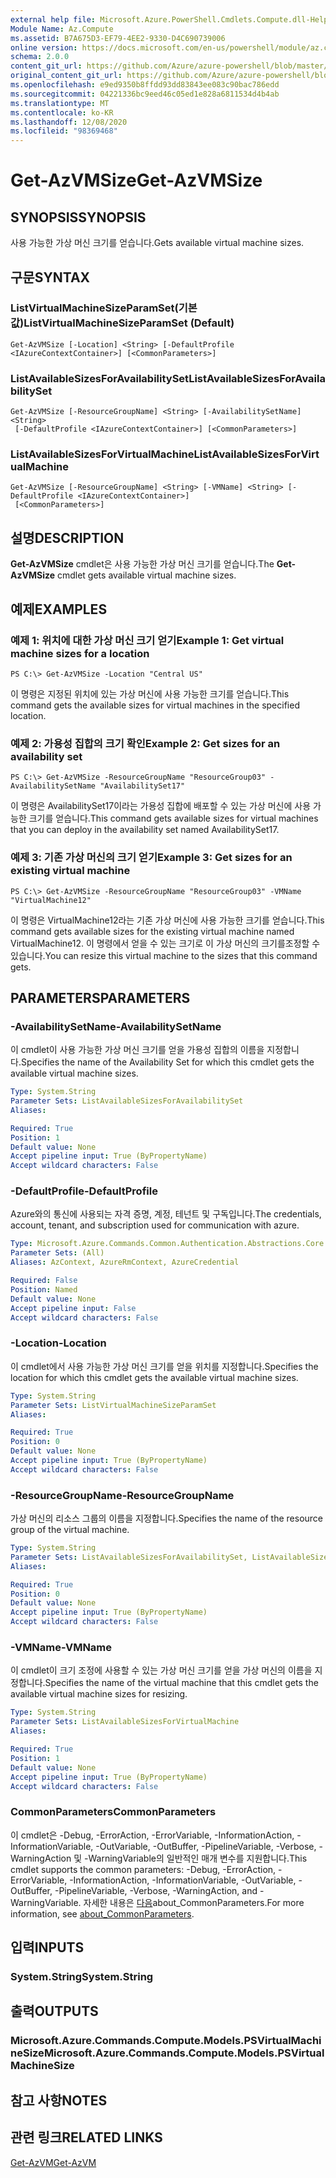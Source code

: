 ```yaml
---
external help file: Microsoft.Azure.PowerShell.Cmdlets.Compute.dll-Help.xml
Module Name: Az.Compute
ms.assetid: B7A675D3-EF79-4EE2-9330-D4C690739006
online version: https://docs.microsoft.com/en-us/powershell/module/az.compute/get-azvmsize
schema: 2.0.0
content_git_url: https://github.com/Azure/azure-powershell/blob/master/src/Compute/Compute/help/Get-AzVMSize.md
original_content_git_url: https://github.com/Azure/azure-powershell/blob/master/src/Compute/Compute/help/Get-AzVMSize.md
ms.openlocfilehash: e9ed9350b8ffdd93dd83843ee083c90bac786edd
ms.sourcegitcommit: 04221336bc9eed46c05ed1e828a6811534d4b4ab
ms.translationtype: MT
ms.contentlocale: ko-KR
ms.lasthandoff: 12/08/2020
ms.locfileid: "98369468"
---
```

# <span data-ttu-id="42d89-101">Get-AzVMSize</span><span class="sxs-lookup"><span data-stu-id="42d89-101">Get-AzVMSize</span></span>

## <span data-ttu-id="42d89-102">SYNOPSIS</span><span class="sxs-lookup"><span data-stu-id="42d89-102">SYNOPSIS</span></span>
<span data-ttu-id="42d89-103">사용 가능한 가상 머신 크기를 얻습니다.</span><span class="sxs-lookup"><span data-stu-id="42d89-103">Gets available virtual machine sizes.</span></span>

## <span data-ttu-id="42d89-104">구문</span><span class="sxs-lookup"><span data-stu-id="42d89-104">SYNTAX</span></span>

### <span data-ttu-id="42d89-105">ListVirtualMachineSizeParamSet(기본값)</span><span class="sxs-lookup"><span data-stu-id="42d89-105">ListVirtualMachineSizeParamSet (Default)</span></span>
```
Get-AzVMSize [-Location] <String> [-DefaultProfile <IAzureContextContainer>] [<CommonParameters>]
```

### <span data-ttu-id="42d89-106">ListAvailableSizesForAvailabilitySet</span><span class="sxs-lookup"><span data-stu-id="42d89-106">ListAvailableSizesForAvailabilitySet</span></span>
```
Get-AzVMSize [-ResourceGroupName] <String> [-AvailabilitySetName] <String>
 [-DefaultProfile <IAzureContextContainer>] [<CommonParameters>]
```

### <span data-ttu-id="42d89-107">ListAvailableSizesForVirtualMachine</span><span class="sxs-lookup"><span data-stu-id="42d89-107">ListAvailableSizesForVirtualMachine</span></span>
```
Get-AzVMSize [-ResourceGroupName] <String> [-VMName] <String> [-DefaultProfile <IAzureContextContainer>]
 [<CommonParameters>]
```

## <span data-ttu-id="42d89-108">설명</span><span class="sxs-lookup"><span data-stu-id="42d89-108">DESCRIPTION</span></span>
<span data-ttu-id="42d89-109">**Get-AzVMSize** cmdlet은 사용 가능한 가상 머신 크기를 얻습니다.</span><span class="sxs-lookup"><span data-stu-id="42d89-109">The **Get-AzVMSize** cmdlet gets available virtual machine sizes.</span></span>

## <span data-ttu-id="42d89-110">예제</span><span class="sxs-lookup"><span data-stu-id="42d89-110">EXAMPLES</span></span>

### <span data-ttu-id="42d89-111">예제 1: 위치에 대한 가상 머신 크기 얻기</span><span class="sxs-lookup"><span data-stu-id="42d89-111">Example 1: Get virtual machine sizes for a location</span></span>
```
PS C:\> Get-AzVMSize -Location "Central US"
```

<span data-ttu-id="42d89-112">이 명령은 지정된 위치에 있는 가상 머신에 사용 가능한 크기를 얻습니다.</span><span class="sxs-lookup"><span data-stu-id="42d89-112">This command gets the available sizes for virtual machines in the specified location.</span></span>

### <span data-ttu-id="42d89-113">예제 2: 가용성 집합의 크기 확인</span><span class="sxs-lookup"><span data-stu-id="42d89-113">Example 2: Get sizes for an availability set</span></span>
```
PS C:\> Get-AzVMSize -ResourceGroupName "ResourceGroup03" -AvailabilitySetName "AvailabilitySet17"
```

<span data-ttu-id="42d89-114">이 명령은 AvailabilitySet17이라는 가용성 집합에 배포할 수 있는 가상 머신에 사용 가능한 크기를 얻습니다.</span><span class="sxs-lookup"><span data-stu-id="42d89-114">This command gets available sizes for virtual machines that you can deploy in the availability set named AvailabilitySet17.</span></span>

### <span data-ttu-id="42d89-115">예제 3: 기존 가상 머신의 크기 얻기</span><span class="sxs-lookup"><span data-stu-id="42d89-115">Example 3: Get sizes for an existing virtual machine</span></span>
```
PS C:\> Get-AzVMSize -ResourceGroupName "ResourceGroup03" -VMName "VirtualMachine12"
```

<span data-ttu-id="42d89-116">이 명령은 VirtualMachine12라는 기존 가상 머신에 사용 가능한 크기를 얻습니다.</span><span class="sxs-lookup"><span data-stu-id="42d89-116">This command gets available sizes for the existing virtual machine named VirtualMachine12.</span></span>
<span data-ttu-id="42d89-117">이 명령에서 얻을 수 있는 크기로 이 가상 머신의 크기를조정할 수 있습니다.</span><span class="sxs-lookup"><span data-stu-id="42d89-117">You can resize this virtual machine to the sizes that this command gets.</span></span>

## <span data-ttu-id="42d89-118">PARAMETERS</span><span class="sxs-lookup"><span data-stu-id="42d89-118">PARAMETERS</span></span>

### <span data-ttu-id="42d89-119">-AvailabilitySetName</span><span class="sxs-lookup"><span data-stu-id="42d89-119">-AvailabilitySetName</span></span>
<span data-ttu-id="42d89-120">이 cmdlet이 사용 가능한 가상 머신 크기를 얻을 가용성 집합의 이름을 지정합니다.</span><span class="sxs-lookup"><span data-stu-id="42d89-120">Specifies the name of the Availability Set for which this cmdlet gets the available virtual machine sizes.</span></span>

```yaml
Type: System.String
Parameter Sets: ListAvailableSizesForAvailabilitySet
Aliases:

Required: True
Position: 1
Default value: None
Accept pipeline input: True (ByPropertyName)
Accept wildcard characters: False
```

### <span data-ttu-id="42d89-121">-DefaultProfile</span><span class="sxs-lookup"><span data-stu-id="42d89-121">-DefaultProfile</span></span>
<span data-ttu-id="42d89-122">Azure와의 통신에 사용되는 자격 증명, 계정, 테넌트 및 구독입니다.</span><span class="sxs-lookup"><span data-stu-id="42d89-122">The credentials, account, tenant, and subscription used for communication with azure.</span></span>

```yaml
Type: Microsoft.Azure.Commands.Common.Authentication.Abstractions.Core.IAzureContextContainer
Parameter Sets: (All)
Aliases: AzContext, AzureRmContext, AzureCredential

Required: False
Position: Named
Default value: None
Accept pipeline input: False
Accept wildcard characters: False
```

### <span data-ttu-id="42d89-123">-Location</span><span class="sxs-lookup"><span data-stu-id="42d89-123">-Location</span></span>
<span data-ttu-id="42d89-124">이 cmdlet에서 사용 가능한 가상 머신 크기를 얻을 위치를 지정합니다.</span><span class="sxs-lookup"><span data-stu-id="42d89-124">Specifies the location for which this cmdlet gets the available virtual machine sizes.</span></span>

```yaml
Type: System.String
Parameter Sets: ListVirtualMachineSizeParamSet
Aliases:

Required: True
Position: 0
Default value: None
Accept pipeline input: True (ByPropertyName)
Accept wildcard characters: False
```

### <span data-ttu-id="42d89-125">-ResourceGroupName</span><span class="sxs-lookup"><span data-stu-id="42d89-125">-ResourceGroupName</span></span>
<span data-ttu-id="42d89-126">가상 머신의 리소스 그룹의 이름을 지정합니다.</span><span class="sxs-lookup"><span data-stu-id="42d89-126">Specifies the name of the resource group of the virtual machine.</span></span>

```yaml
Type: System.String
Parameter Sets: ListAvailableSizesForAvailabilitySet, ListAvailableSizesForVirtualMachine
Aliases:

Required: True
Position: 0
Default value: None
Accept pipeline input: True (ByPropertyName)
Accept wildcard characters: False
```

### <span data-ttu-id="42d89-127">-VMName</span><span class="sxs-lookup"><span data-stu-id="42d89-127">-VMName</span></span>
<span data-ttu-id="42d89-128">이 cmdlet이 크기 조정에 사용할 수 있는 가상 머신 크기를 얻을 가상 머신의 이름을 지정합니다.</span><span class="sxs-lookup"><span data-stu-id="42d89-128">Specifies the name of the virtual machine that this cmdlet gets the available virtual machine sizes for resizing.</span></span>

```yaml
Type: System.String
Parameter Sets: ListAvailableSizesForVirtualMachine
Aliases:

Required: True
Position: 1
Default value: None
Accept pipeline input: True (ByPropertyName)
Accept wildcard characters: False
```

### <span data-ttu-id="42d89-129">CommonParameters</span><span class="sxs-lookup"><span data-stu-id="42d89-129">CommonParameters</span></span>
<span data-ttu-id="42d89-130">이 cmdlet은 -Debug, -ErrorAction, -ErrorVariable, -InformationAction, -InformationVariable, -OutVariable, -OutBuffer, -PipelineVariable, -Verbose, -WarningAction 및 -WarningVariable의 일반적인 매개 변수를 지원합니다.</span><span class="sxs-lookup"><span data-stu-id="42d89-130">This cmdlet supports the common parameters: -Debug, -ErrorAction, -ErrorVariable, -InformationAction, -InformationVariable, -OutVariable, -OutBuffer, -PipelineVariable, -Verbose, -WarningAction, and -WarningVariable.</span></span> <span data-ttu-id="42d89-131">자세한 내용은 [다음](http://go.microsoft.com/fwlink/?LinkID=113216)about_CommonParameters.</span><span class="sxs-lookup"><span data-stu-id="42d89-131">For more information, see [about_CommonParameters](http://go.microsoft.com/fwlink/?LinkID=113216).</span></span>

## <span data-ttu-id="42d89-132">입력</span><span class="sxs-lookup"><span data-stu-id="42d89-132">INPUTS</span></span>

### <span data-ttu-id="42d89-133">System.String</span><span class="sxs-lookup"><span data-stu-id="42d89-133">System.String</span></span>

## <span data-ttu-id="42d89-134">출력</span><span class="sxs-lookup"><span data-stu-id="42d89-134">OUTPUTS</span></span>

### <span data-ttu-id="42d89-135">Microsoft.Azure.Commands.Compute.Models.PSVirtualMachineSize</span><span class="sxs-lookup"><span data-stu-id="42d89-135">Microsoft.Azure.Commands.Compute.Models.PSVirtualMachineSize</span></span>

## <span data-ttu-id="42d89-136">참고 사항</span><span class="sxs-lookup"><span data-stu-id="42d89-136">NOTES</span></span>

## <span data-ttu-id="42d89-137">관련 링크</span><span class="sxs-lookup"><span data-stu-id="42d89-137">RELATED LINKS</span></span>

[<span data-ttu-id="42d89-138">Get-AzVM</span><span class="sxs-lookup"><span data-stu-id="42d89-138">Get-AzVM</span></span>](./Get-AzVM.md)


